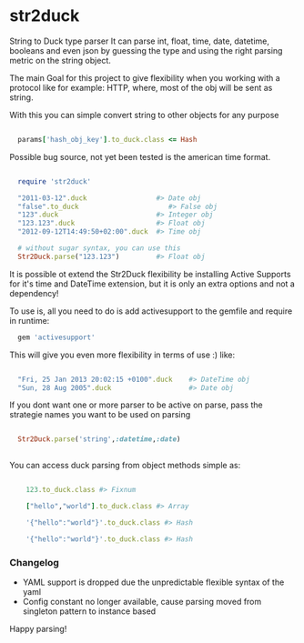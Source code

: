 str2duck
========

String to Duck type parser
It can parse int, float, time, date,  datetime, booleans  and even json by guessing the type and using the right parsing metric on the string object.

The main Goal for this project to give flexibility when you working with a protocol like for example: HTTP,
where, most of the obj will be sent as string.

With this you can simple convert string to other objects for any purpose

```ruby

  params['hash_obj_key'].to_duck.class <= Hash
```

Possible bug source, not yet been tested is the american time format.

```ruby

  require 'str2duck'

  "2011-03-12".duck                 #> Date obj
  "false".to_duck                      #> False obj
  "123".duck                        #> Integer obj
  "123.123".duck                    #> Float obj
  "2012-09-12T14:49:50+02:00".duck  #> Time obj

  # without sugar syntax, you can use this
  Str2Duck.parse("123.123")         #> Float obj
```

It is possible ot extend the Str2Duck flexibility be installing Active Supports for it's time and DateTime extension,
but it is only an extra options and not a dependency!

To use is, all you need to do is add activesupport to the gemfile and require in runtime:

```ruby
  gem 'activesupport'
```

This will give you even more flexibility in terms of use :)
like:

```ruby

  "Fri, 25 Jan 2013 20:02:15 +0100".duck    #> DateTime obj
  "Sun, 28 Aug 2005".duck                   #> Date obj

```

If you dont want one or more parser to be active on parse, pass the strategie names you want to be used on parsing

```ruby

  Str2Duck.parse('string',:datetime,:date)
  
```

You can access duck parsing from object methods simple as:
```ruby

    123.to_duck.class #> Fixnum

    ["hello","world"].to_duck.class #> Array

    '{"hello":"world"}'.to_duck.class #> Hash

    '{"hello":"world"}'.to_duck.class #> Hash

```

### Changelog 

* YAML support is dropped due the unpredictable flexible syntax of the yaml
* Config constant no longer available, cause parsing moved from singleton pattern to instance based 

Happy parsing!
